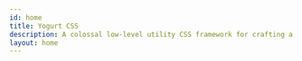 ```yaml
---
id: home
title: Yogurt CSS
description: A colossal low-level utility CSS framework for crafting a beautiful and elegant user interface at an atomic level.
layout: home
---
```


<!-- For SEO Purpose only  -->